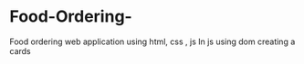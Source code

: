 # Food-Ordering-
Food ordering web application using html, css , js In js using  dom  creating a cards
